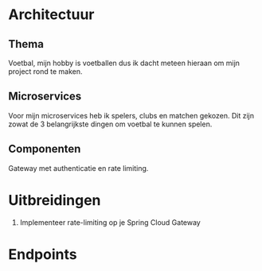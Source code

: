 # Architectuur

## Thema
Voetbal, mijn hobby is voetballen dus ik dacht meteen hieraan om mijn project rond te maken.

## Microservices
Voor mijn microservices heb ik spelers, clubs en matchen gekozen. Dit zijn zowat de 3 belangrijkste dingen om voetbal te kunnen spelen.

## Componenten
Gateway met authenticatie en rate limiting.

# Uitbreidingen

1. Implementeer rate-limiting op je Spring Cloud Gateway

# Endpoints
